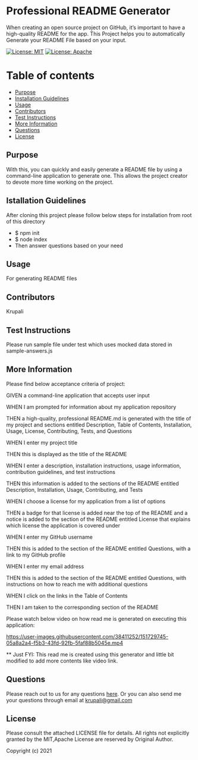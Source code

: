 # Professional README Generator
  When creating an open source project on GitHub, it’s important to have a high-quality README for the app.                     This Project helps you to automatically Generate your README File based on your input. 

   [![License: MIT](https://img.shields.io/badge/License-MIT-yellow.svg)](https://opensource.org/licenses/MIT)  [![License: Apache](https://img.shields.io/badge/License-Apache-yellow.svg)](https://opensource.org/licenses/Apache) 

  # Table of contents
  * [Purpose](#purpose)
  * [Installation Guidelines](#installation-guidelines)
  * [Usage](#usage)
  * [Contributors](#contributors)
  * [Test Instructions](#test-instructions)
  * [More Information](#more-information)
  * [Questions](#questions)
  * [License](#license)

  ## Purpose
  With this, you can quickly and easily generate a README file by using a command-line application to generate one. 
  This allows the project creator to devote more time working on the project.

  ## Istallation Guidelines
   After cloning this project please follow below steps for installation from root of this directory
                    
  - $ npm init
  - $ node index
  - Then answer questions based on your need

  ## Usage
  For generating README files

  ## Contributors
  Krupali

  ## Test Instructions
  Please run sample file under test which uses mocked data stored in sample-answers.js

  ## More Information
  Please find below acceptance criteria of project:

  GIVEN a command-line application that accepts user input

  WHEN I am prompted for information about my application repository
  
  THEN a high-quality, professional README.md is generated with the title of my 
  project and sections entitled Description, Table of Contents, Installation, Usage, License, Contributing, Tests, and Questions
  
  WHEN I enter my project title
  
  THEN this is displayed as the title of the README
  
  WHEN I enter a description, installation instructions, usage information, contribution guidelines, and test instructions
  
  THEN this information is added to the sections of the README entitled Description, Installation, Usage, Contributing, and Tests
  
  WHEN I choose a license for my application from a list of options
  
  THEN a badge for that license is added near the top of the README and a notice is added to the section of the README entitled License that explains which license the application is covered under
  
  WHEN I enter my GitHub username
  
  THEN this is added to the section of the README entitled Questions, with a link to my GitHub profile
  
  WHEN I enter my email address
  
  THEN this is added to the section of the README entitled Questions, with instructions on how to reach me with additional questions
  
  WHEN I click on the links in the Table of Contents
  
  THEN I am taken to the corresponding section of the README

  Please watch below video on how read me is generated on executing this application: 

  https://user-images.githubusercontent.com/38411252/151729745-05a8a2a4-f5b3-43fd-92fb-5faf88b5045e.mp4



  ** Just FYI: This read me is created using this generator and little bit modified to add more contents like video link.
  ## Questions
  Please reach out to us for any questions [here](https://github.com/rpkrupali1).
  Or you can also send me your questions through email at [krupali@gmail.com](mailto:krupali@gmail.com)
  
  ## License
  Please consult the attached LICENSE file for details. All rights not explicitly granted by the MIT,Apache License are reserved by Original Author.
    

  Copyright (c) 2021